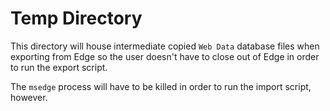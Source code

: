 # Temp Directory

This directory will house intermediate copied `Web Data` database files when exporting from Edge so the user doesn't have to close out of Edge in order to run the export script.

The `msedge` process will have to be killed in order to run the import script, however.